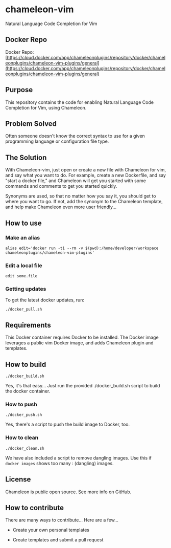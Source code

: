 # chameleon-vim
Natural Language Code Completion for Vim

## Docker Repo
Docker Repo: [https://cloud.docker.com/app/chameleonplugins/repository/docker/chameleonplugins/chameleon-vim-plugins/general](https://cloud.docker.com/app/chameleonplugins/repository/docker/chameleonplugins/chameleon-vim-plugins/general)

## Purpose
This repository contains the code for enabling Natural Language Code
Completion for Vim, using Chameleon.

## Problem Solved
Often someone doesn't know the correct syntax to use
for a given programming language or configuration file type.

## The Solution

With Chameleon-vim, just open or create a new file with
Chameleon for vim, and say what you want to do.  For example,
create a new Dockerfile, and say "start a docker file," and
Chameleon will get you started with some commands and
comments to get you started quickly.

Synonyms are used, so that no matter how you say it,
you should get to where you want to go.  If not,
add the synonym to the Chameleon template, and
help make Chameleon even more user friendly...

## How to use

### Make an alias

`alias edit='docker run -ti --rm -v $(pwd):/home/developer/workspace chameleonplugins/chameleon-vim-plugins'`

### Edit a local file

`edit some.file`

### Getting updates

To get the latest docker updates, run:

`./docker_pull.sh`

## Requirements

This Docker container requires Docker to be installed.  The Docker
image leverages a public vim Docker image, and adds Chameleon
plugin and templates.

## How to build

`./docker_build.sh`

Yes, it's that easy...  Just run the provided ./docker_build.sh script
to build the docker container.

### How to push

`./docker_push.sh`

Yes, there's a script to push the build image to Docker, too.

### How to clean

`./docker_clean.sh`

We have also included a script to remove dangling images.
Use this if `docker images` shows too many <none>:<none>
(dangling) images.

## License

Chameleon is public open source.  See more info on GitHub.

## How to contribute

There are many ways to contribute...  Here are a few...

* Create your own personal templates

* Create templates and submit a pull request

